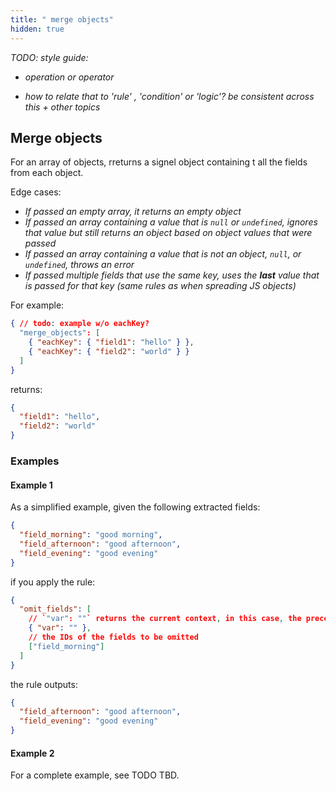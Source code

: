 ```yaml
---
title: " merge objects"
hidden: true
---
```


*TODO: style guide:* 

- *operation or operator* 

+ *how to relate that to 'rule' , 'condition' or 'logic'? be consistent across this + other topics*



## Merge objects

For an array of objects, rreturns a signel object containing t all the fields from each object. 

Edge cases:

- *If passed an empty array, it returns an empty object*
- *If passed an array containing a value that is `null` or `undefined`, ignores that value but still returns an object based on object values that were passed*
- *If passed an array containing a value that is not an object, `null`, or `undefined`, throws an error*
- *If passed multiple fields that use the same key, uses the **last** value that is passed for that key (same rules as when spreading JS objects)*

For example:

```json
{ // todo: example w/o eachKey?
  "merge_objects": [
    { "eachKey": { "field1": "hello" } },
    { "eachKey": { "field2": "world" } }
  ]
}

```



returns:

``` json
{
  "field1": "hello",
  "field2": "world"
}
```



### Examples

#### Example 1

As a simplified example, given the following extracted fields:

```json
{
  "field_morning": "good morning",
  "field_afternoon": "good afternoon",
  "field_evening": "good evening"
}
```

if you apply the rule:

```json
{
  "omit_fields": [
    // `"var": ""` returns the current context, in this case, the preceding extracted fields
    { "var": "" },
    // the IDs of the fields to be omitted
    ["field_morning"]
  ]
}
```

the rule outputs:

```json
{
  "field_afternoon": "good afternoon",
  "field_evening": "good evening"
}
```

#### Example 2

For a complete example, see TODO TBD.